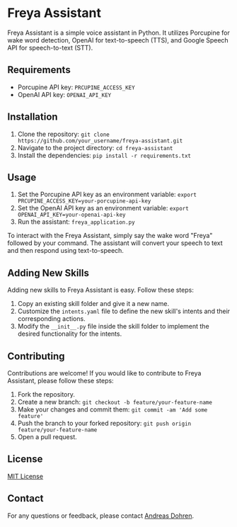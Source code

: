 # Freya Assistant

Freya Assistant is a simple voice assistant in Python. It utilizes Porcupine for wake word detection, OpenAI for text-to-speech (TTS), and Google Speech API for speech-to-text (STT).

## Requirements

- Porcupine API key: `PRCUPINE_ACCESS_KEY`
- OpenAI API key: `OPENAI_API_KEY`

## Installation

1. Clone the repository: `git clone https://github.com/your_username/freya-assistant.git`
2. Navigate to the project directory: `cd freya-assistant`
3. Install the dependencies: `pip install -r requirements.txt`

## Usage

1. Set the Porcupine API key as an environment variable: `export PRCUPINE_ACCESS_KEY=your-porcupine-api-key`
2. Set the OpenAI API key as an environment variable: `export OPENAI_API_KEY=your-openai-api-key`
3. Run the assistant: `freya_application.py`

To interact with the Freya Assistant, simply say the wake word "Freya" followed by your command. The assistant will convert your speech to text and then respond using text-to-speech.

## Adding New Skills

Adding new skills to Freya Assistant is easy. Follow these steps:

1. Copy an existing skill folder and give it a new name.
2. Customize the `intents.yaml` file to define the new skill's intents and their corresponding actions.
3. Modify the `__init__.py` file inside the skill folder to implement the desired functionality for the intents.

## Contributing

Contributions are welcome! If you would like to contribute to Freya Assistant, please follow these steps:
 
1. Fork the repository.
2. Create a new branch: `git checkout -b feature/your-feature-name`
3. Make your changes and commit them: `git commit -am 'Add some feature'`
4. Push the branch to your forked repository: `git push origin feature/your-feature-name`
5. Open a pull request.

## License

[MIT License](LICENSE)

## Contact

For any questions or feedback, please contact [Andreas Dohren](https://github.com/dohren).